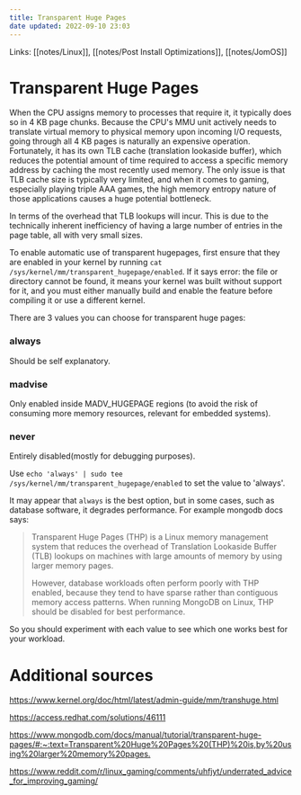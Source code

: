 ```yaml
---
title: Transparent Huge Pages
date updated: 2022-09-10 23:03
---
```


Links: [[notes/Linux]], [[notes/Post Install Optimizations]], [[notes/JomOS]]

# Transparent Huge Pages

When the CPU assigns memory to processes that require it, it typically does so in 4 KB page chunks. Because the CPU's MMU unit actively needs to translate virtual memory to physical memory upon incoming I/O requests, going through all 4 KB pages is naturally an expensive operation. Fortunately, it has its own TLB cache (translation lookaside buffer), which reduces the potential amount of time required to access a specific memory address by caching the most recently used memory. The only issue is that TLB cache size is typically very limited, and when it comes to gaming, especially playing triple AAA games, the high memory entropy nature of those applications causes a huge potential bottleneck.

In terms of the overhead that TLB lookups will incur. This is due to the technically inherent inefficiency of having a large number of entries in the page table, all with very small sizes.

To enable automatic use of transparent hugepages, first ensure that they are enabled in your kernel by running `cat /sys/kernel/mm/transparent_hugepage/enabled`. If it says error: the file or directory cannot be found, it means your kernel was built without support for it, and you must either manually build and enable the feature before compiling it or use a different kernel.

There are 3 values you can choose for transparent huge pages:

### always

Should be self explanatory.

### madvise

Only enabled inside MADV_HUGEPAGE regions (to avoid the risk of consuming more memory resources, relevant for embedded systems).

### never

Entirely disabled(mostly for debugging purposes).

Use `echo 'always' | sudo tee /sys/kernel/mm/transparent_hugepage/enabled` to set the value to 'always'.

It may appear that `always` is the best option, but in some cases, such as database software, it degrades performance.
For example mongodb docs says:

> Transparent Huge Pages (THP) is a Linux memory management system that reduces the overhead of Translation Lookaside Buffer (TLB) lookups on machines with large amounts of memory by using larger memory pages.
>
> However, database workloads often perform poorly with THP enabled, because they tend to have sparse rather than contiguous memory access patterns. When running MongoDB on Linux, THP should be disabled for best performance.

So you should experiment with each value to see which one works best for your workload.

# Additional sources

<https://www.kernel.org/doc/html/latest/admin-guide/mm/transhuge.html>

<https://access.redhat.com/solutions/46111>

<https://www.mongodb.com/docs/manual/tutorial/transparent-huge-pages/#:~:text=Transparent%20Huge%20Pages%20(THP)%20is,by%20using%20larger%20memory%20pages.>

<https://www.reddit.com/r/linux_gaming/comments/uhfjyt/underrated_advice_for_improving_gaming/>

